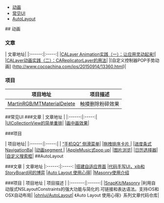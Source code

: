 
* [动画](#animation)
* [常见UI](#interface)
* [AutoLayout](#AutoLayout)









##<a name="animation"/> 动画
### 文章
|     文章地址|
|:------:|:-----:|
|[CALayer Animation实践（一）：让应用灵动起来!](http://www.csdn.net/article/2015-09-07/2825633)|
|[CALayer动画实践（二）：CAReplicatorLayer的用法](http://www.csdn.net/article/2015-09-09/2825659)|
|[自定义控制器POP手势动画] (http://www.cocoachina.com/ios/20150914/13360.html)|


### 项目
|      项目地址  |  项目描述 |
|:-------:|:------:|
|[MartinRGB/MTMaterialDelete](https://github.com/MartinRGB/MTMaterialDelete)|触摸删除粉碎效果|

##<a name="interface"/>常见UI
###文章
|        文章地址    |
|:------:|:-----:|  
|[UICollectionView的简单重排](UICollectionViews有了简单的重排功能)|
|[画中画效果](http://www.cocoachina.com/ios/20150914/13360.html)|




###项目

|     项目地址|
|:------:|:-----:|
| [“手机QQ” 侧滑菜单](https://github.com/johnlui/SwiftSideslipLikeQQ)|
|[拖拽排序卡片 ](https://github.com/cemolcay/ReorderableGridView-Swift)|
|[进度条式NavigationBa](https://github.com/gmertk/BusyNavigationBar)|
|[动画segment ](https://github.com/gontovnik/DGRunkeeperSwitch/)|
|[AppleMusic式pop up](https://github.com/LeoNatan/LNPopupController)|
|[图片浏览](https://github.com/KyoheiG3/PagingView)|
|[日历选择器](https://github.com/SNTD/LDCalendarView)|
|[自定义搜索框](https://github.com/zangqilong198812/CustomSearchBar)|
##<a name="AutoLayout"/>AutoLayout

###文章
|   文章地址
|:------:|:-----:
|[搭建自适应界面](http://www.jianshu.com/p/765dd6eab306)
|[代码手写UI，xib和StoryBoard间的博弈](http://onevcat.com/2013/12/code-vs-xib-vs-storyboard/)
|[Auto Layout 使用心得](http://lvwenhan.com/ios/430.html)|
|[Masonry使用介绍](https://github.com/ming1016/study/wiki/Masonry)

###项目
|      项目地址  |  项目描述 |
|:-------:|:------:|
|[SnapKit/Masonry](https://github.com/SnapKit/Masonry) |利用自动版式NSLayoutConstraints的强大功能与简化的.可链接和表达语法。支持iOS和OSX自动布局|
|[ohnlui/AutoLayout](https://github.com/johnlui/AutoLayout)| 《Auto Layout 使用心得》系列文章代码仓库|